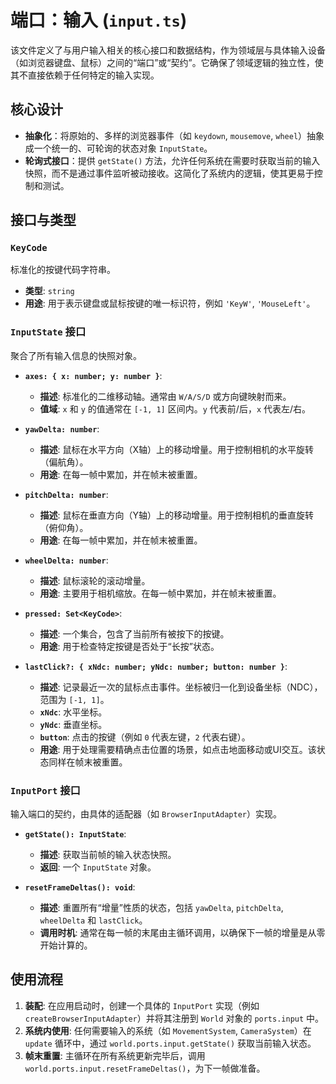 # 端口：输入 (`input.ts`)

该文件定义了与用户输入相关的核心接口和数据结构，作为领域层与具体输入设备（如浏览器键盘、鼠标）之间的“端口”或“契约”。它确保了领域逻辑的独立性，使其不直接依赖于任何特定的输入实现。

## 核心设计

- **抽象化**：将原始的、多样的浏览器事件（如 `keydown`, `mousemove`, `wheel`）抽象成一个统一的、可轮询的状态对象 `InputState`。
- **轮询式接口**：提供 `getState()` 方法，允许任何系统在需要时获取当前的输入快照，而不是通过事件监听被动接收。这简化了系统内的逻辑，使其更易于控制和测试。

## 接口与类型

### `KeyCode`

标准化的按键代码字符串。

- **类型**: `string`
- **用途**: 用于表示键盘或鼠标按键的唯一标识符，例如 `'KeyW'`, `'MouseLeft'`。

### `InputState` 接口

聚合了所有输入信息的快照对象。

- **`axes: { x: number; y: number }`**:
  - **描述**: 标准化的二维移动轴。通常由 `W/A/S/D` 或方向键映射而来。
  - **值域**: `x` 和 `y` 的值通常在 `[-1, 1]` 区间内。`y` 代表前/后，`x` 代表左/右。

- **`yawDelta: number`**:
  - **描述**: 鼠标在水平方向（X轴）上的移动增量。用于控制相机的水平旋转（偏航角）。
  - **用途**: 在每一帧中累加，并在帧末被重置。

- **`pitchDelta: number`**:
  - **描述**: 鼠标在垂直方向（Y轴）上的移动增量。用于控制相机的垂直旋转（俯仰角）。
  - **用途**: 在每一帧中累加，并在帧末被重置。

- **`wheelDelta: number`**:
  - **描述**: 鼠标滚轮的滚动增量。
  - **用途**: 主要用于相机缩放。在每一帧中累加，并在帧末被重置。

- **`pressed: Set<KeyCode>`**:
  - **描述**: 一个集合，包含了当前所有被按下的按键。
  - **用途**: 用于检查特定按键是否处于“长按”状态。

- **`lastClick?: { xNdc: number; yNdc: number; button: number }`**:
  - **描述**: 记录最近一次的鼠标点击事件。坐标被归一化到设备坐标（NDC），范围为 `[-1, 1]`。
  - **`xNdc`**: 水平坐标。
  - **`yNdc`**: 垂直坐标。
  - **`button`**: 点击的按键（例如 `0` 代表左键，`2` 代表右键）。
  - **用途**: 用于处理需要精确点击位置的场景，如点击地面移动或UI交互。该状态同样在帧末被重置。

### `InputPort` 接口

输入端口的契约，由具体的适配器（如 `BrowserInputAdapter`）实现。

- **`getState(): InputState`**:
  - **描述**: 获取当前帧的输入状态快照。
  - **返回**: 一个 `InputState` 对象。

- **`resetFrameDeltas(): void`**:
  - **描述**: 重置所有“增量”性质的状态，包括 `yawDelta`, `pitchDelta`, `wheelDelta` 和 `lastClick`。
  - **调用时机**: 通常在每一帧的末尾由主循环调用，以确保下一帧的增量是从零开始计算的。

## 使用流程

1.  **装配**: 在应用启动时，创建一个具体的 `InputPort` 实现（例如 `createBrowserInputAdapter`）并将其注册到 `World` 对象的 `ports.input` 中。
2.  **系统内使用**: 任何需要输入的系统（如 `MovementSystem`, `CameraSystem`）在 `update` 循环中，通过 `world.ports.input.getState()` 获取当前输入状态。
3.  **帧末重置**: 主循环在所有系统更新完毕后，调用 `world.ports.input.resetFrameDeltas()`，为下一帧做准备。
